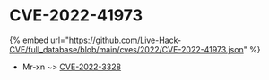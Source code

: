# CVE-2022-41973
{% embed url="https://github.com/Live-Hack-CVE/full_database/blob/main/cves/2022/CVE-2022-41973.json" %}

* Mr-xn ~> [CVE-2022-3328](https://www.alice-snow.ru/2022/database/cve-2022-41973/cve-2022-3328-mr-xn)